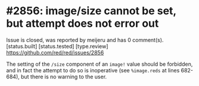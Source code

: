 
#2856: image/size cannot be set, but attempt does not error out
================================================================================
Issue is closed, was reported by meijeru and has 0 comment(s).
[status.built] [status.tested] [type.review]
<https://github.com/red/red/issues/2856>

The setting of the `/size` component of an `image!` value should be forbidden, and in fact the attempt to do so is inoperative (see `%image.reds` at lines 682-684), but there is no warning to the user.


